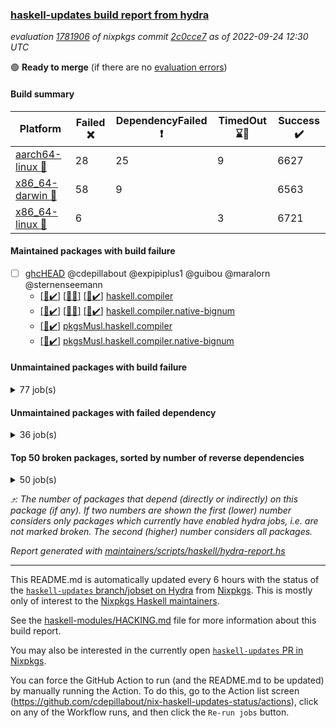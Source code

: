 ### [haskell-updates build report from hydra](https://hydra.nixos.org/jobset/nixpkgs/haskell-updates)
*evaluation [1781906](https://hydra.nixos.org/eval/1781906) of nixpkgs commit [2c0cce7](https://github.com/NixOS/nixpkgs/commits/2c0cce7290eb3de5d5314e33ad0d253200d6086f) as of 2022-09-24 12:30 UTC*

:green_circle: **Ready to merge** (if there are no [evaluation errors](https://hydra.nixos.org/jobset/nixpkgs/haskell-updates))

#### Build summary

 | Platform | Failed :x: | DependencyFailed :heavy_exclamation_mark: | TimedOut :hourglass::no_entry_sign: | Success :heavy_check_mark: | 
 | --- | --- | --- | --- | --- | 
 | [aarch64-linux :iphone:](https://hydra.nixos.org/eval/1781906?filter=.aarch64-linux) | 28 | 25 | 9 | 6627 | 
 | [x86_64-darwin :apple:](https://hydra.nixos.org/eval/1781906?filter=.x86_64-darwin) | 58 | 9 |  | 6563 | 
 | [x86_64-linux :penguin:](https://hydra.nixos.org/eval/1781906?filter=.x86_64-linux) | 6 |  | 3 | 6721 | 
#### Maintained packages with build failure
- [ ] [ghcHEAD](https://hydra.nixos.org/eval/1781906?filter=ghcHEAD) @cdepillabout @expipiplus1 @guibou @maralorn @sternenseemann
  - [[:iphone::heavy_check_mark:]](https://hydra.nixos.org/build/191933390) [[:apple::x:]](https://hydra.nixos.org/build/191933386) [[:penguin::heavy_check_mark:]](https://hydra.nixos.org/build/191933392) [haskell.compiler](https://hydra.nixos.org/eval/1781906?filter=haskell.compiler.ghcHEAD)
  - [[:iphone::heavy_check_mark:]](https://hydra.nixos.org/build/191933388) [[:apple::x:]](https://hydra.nixos.org/build/191933391) [[:penguin::heavy_check_mark:]](https://hydra.nixos.org/build/191933387) [haskell.compiler.native-bignum](https://hydra.nixos.org/eval/1781906?filter=haskell.compiler.native-bignum.ghcHEAD)
  -   [[:penguin::heavy_check_mark:]](https://hydra.nixos.org/build/191933385) [pkgsMusl.haskell.compiler](https://hydra.nixos.org/eval/1781906?filter=pkgsMusl.haskell.compiler.ghcHEAD)
  -   [[:penguin::heavy_check_mark:]](https://hydra.nixos.org/build/191933393) [pkgsMusl.haskell.compiler.native-bignum](https://hydra.nixos.org/eval/1781906?filter=pkgsMusl.haskell.compiler.native-bignum.ghcHEAD)
#### Unmaintained packages with build failure
<details><summary>77 job(s) </summary>

- [ ] [[:iphone::x:]](https://hydra.nixos.org/build/191867082) [[:apple::heavy_check_mark:]](https://hydra.nixos.org/build/191865210) [[:penguin::heavy_check_mark:]](https://hydra.nixos.org/build/191871098) [haskellPackages.OrderedBits](https://hydra.nixos.org/eval/1781906?filter=haskellPackages.OrderedBits)  :arrow_heading_up: 5 | 36
- [ ] [[:iphone::x:]](https://hydra.nixos.org/build/191864684) [[:apple::heavy_check_mark:]](https://hydra.nixos.org/build/191864265) [[:penguin::heavy_check_mark:]](https://hydra.nixos.org/build/191868477) [haskellPackages.hw-json-simd](https://hydra.nixos.org/eval/1781906?filter=haskellPackages.hw-json-simd)  :arrow_heading_up: 4 | 8
- [ ] [[:iphone::x:]](https://hydra.nixos.org/build/191866772) [[:apple::heavy_check_mark:]](https://hydra.nixos.org/build/191870439) [[:penguin::heavy_check_mark:]](https://hydra.nixos.org/build/191866535) [haskellPackages.hw-simd](https://hydra.nixos.org/eval/1781906?filter=haskellPackages.hw-simd)  :arrow_heading_up: 4 | 8
- [ ] [[:iphone::x:]](https://hydra.nixos.org/build/190426554) [[:apple::heavy_check_mark:]](https://hydra.nixos.org/build/190433701) [[:penguin::heavy_check_mark:]](https://hydra.nixos.org/build/190435927) [haskellPackages.long-double](https://hydra.nixos.org/eval/1781906?filter=haskellPackages.long-double)  :arrow_heading_up: 2 | 2
- [ ] [[:iphone::x:]](https://hydra.nixos.org/build/191871235) [[:apple::x:]](https://hydra.nixos.org/build/191870056) [[:penguin::heavy_check_mark:]](https://hydra.nixos.org/build/191868195) [haskellPackages.quic](https://hydra.nixos.org/eval/1781906?filter=haskellPackages.quic)  :arrow_heading_up: 2 | 2
- [ ] [[:iphone::heavy_check_mark:]](https://hydra.nixos.org/build/191868147) [[:apple::x:]](https://hydra.nixos.org/build/191865112) [[:penguin::heavy_check_mark:]](https://hydra.nixos.org/build/191871356) [haskellPackages.junit-xml](https://hydra.nixos.org/eval/1781906?filter=haskellPackages.junit-xml)  :arrow_heading_up: 1 | 9
- [ ] [[:iphone::x:]](https://hydra.nixos.org/build/190418721) [[:apple::heavy_check_mark:]](https://hydra.nixos.org/build/190424366) [[:penguin::heavy_check_mark:]](https://hydra.nixos.org/build/190418471) [haskellPackages.freetype2](https://hydra.nixos.org/eval/1781906?filter=haskellPackages.freetype2)  :arrow_heading_up: 1 | 8
- [ ] [[:iphone::x:]](https://hydra.nixos.org/build/190426179) [[:apple::x:]](https://hydra.nixos.org/build/190428059) [[:penguin::heavy_check_mark:]](https://hydra.nixos.org/build/190423250) [haskellPackages.easytensor](https://hydra.nixos.org/eval/1781906?filter=haskellPackages.easytensor)  :arrow_heading_up: 1 | 1
- [ ] [[:iphone::x:]](https://hydra.nixos.org/build/191867640) [[:apple::heavy_check_mark:]](https://hydra.nixos.org/build/191871233) [[:penguin::heavy_check_mark:]](https://hydra.nixos.org/build/191864023) [haskellPackages.kazura-queue](https://hydra.nixos.org/eval/1781906?filter=haskellPackages.kazura-queue)  :arrow_heading_up: 1 | 1
- [ ] [[:iphone::x:]](https://hydra.nixos.org/build/190420884) [[:apple::heavy_check_mark:]](https://hydra.nixos.org/build/190436438) [[:penguin::heavy_check_mark:]](https://hydra.nixos.org/build/190425960) [haskellPackages.nlopt-haskell](https://hydra.nixos.org/eval/1781906?filter=haskellPackages.nlopt-haskell)  :arrow_heading_up: 1 | 1
- [ ] [[:iphone::heavy_check_mark:]](https://hydra.nixos.org/build/191237050) [[:apple::x:]](https://hydra.nixos.org/build/190430196) [[:penguin::heavy_check_mark:]](https://hydra.nixos.org/build/191237036) [haskellPackages.openal-ffi](https://hydra.nixos.org/eval/1781906?filter=haskellPackages.openal-ffi)  :arrow_heading_up: 1 | 1
- [ ] [[:iphone::x:]](https://hydra.nixos.org/build/190426560) [[:apple::heavy_check_mark:]](https://hydra.nixos.org/build/190422117) [[:penguin::heavy_check_mark:]](https://hydra.nixos.org/build/190422325) [haskellPackages.swisstable](https://hydra.nixos.org/eval/1781906?filter=haskellPackages.swisstable)  :arrow_heading_up: 1 | 1
- [ ] [[:iphone::x:]](https://hydra.nixos.org/build/190434587) [[:apple::heavy_check_mark:]](https://hydra.nixos.org/build/190427671) [[:penguin::heavy_check_mark:]](https://hydra.nixos.org/build/190433104) [haskellPackages.unicode-properties](https://hydra.nixos.org/eval/1781906?filter=haskellPackages.unicode-properties)  :arrow_heading_up: 1 | 1
- [ ] [[:iphone::x:]](https://hydra.nixos.org/build/191867865) [[:apple::heavy_check_mark:]](https://hydra.nixos.org/build/191865502) [[:penguin::heavy_check_mark:]](https://hydra.nixos.org/build/191870778) [haskellPackages.flatparse](https://hydra.nixos.org/eval/1781906?filter=haskellPackages.flatparse)  :arrow_heading_up: 0 | 14
- [ ] [[:iphone::heavy_check_mark:]](https://hydra.nixos.org/build/190428795) [[:apple::x:]](https://hydra.nixos.org/build/190430540) [[:penguin::heavy_check_mark:]](https://hydra.nixos.org/build/190429741) [haskellPackages.PyF](https://hydra.nixos.org/eval/1781906?filter=haskellPackages.PyF)  :arrow_heading_up: 0 | 4
- [ ] [[:iphone::heavy_check_mark:]](https://hydra.nixos.org/build/190435452) [[:apple::x:]](https://hydra.nixos.org/build/190423209) [[:penguin::heavy_check_mark:]](https://hydra.nixos.org/build/190423465) [haskellPackages.hmidi](https://hydra.nixos.org/eval/1781906?filter=haskellPackages.hmidi)  :arrow_heading_up: 0 | 4
- [ ] [[:iphone::x:]](https://hydra.nixos.org/build/191869227) [[:apple::heavy_check_mark:]](https://hydra.nixos.org/build/191867180) [[:penguin::heavy_check_mark:]](https://hydra.nixos.org/build/191864716) [haskellPackages.json-rpc](https://hydra.nixos.org/eval/1781906?filter=haskellPackages.json-rpc)  :arrow_heading_up: 0 | 2
- [ ] [[:iphone::heavy_check_mark:]](https://hydra.nixos.org/build/191868965) [[:apple::x:]](https://hydra.nixos.org/build/191869630) [[:penguin::heavy_check_mark:]](https://hydra.nixos.org/build/191870717) [haskellPackages.posix-socket](https://hydra.nixos.org/eval/1781906?filter=haskellPackages.posix-socket)  :arrow_heading_up: 0 | 2
- [ ] [[:iphone::heavy_check_mark:]](https://hydra.nixos.org/build/191863336) [[:apple::x:]](https://hydra.nixos.org/build/191870633) [[:penguin::heavy_check_mark:]](https://hydra.nixos.org/build/191866233) [haskellPackages.gi-gdkx11](https://hydra.nixos.org/eval/1781906?filter=haskellPackages.gi-gdkx11)  :arrow_heading_up: 0 | 1
- [ ] [[:iphone::heavy_check_mark:]](https://hydra.nixos.org/build/190420703) [[:apple::x:]](https://hydra.nixos.org/build/190437843) [[:penguin::heavy_check_mark:]](https://hydra.nixos.org/build/190434958) [haskellPackages.hamid](https://hydra.nixos.org/eval/1781906?filter=haskellPackages.hamid)  :arrow_heading_up: 0 | 1
- [ ] [[:iphone::heavy_check_mark:]](https://hydra.nixos.org/build/190427217) [[:apple::x:]](https://hydra.nixos.org/build/190422876) [[:penguin::heavy_check_mark:]](https://hydra.nixos.org/build/190434364) [haskellPackages.hmatrix-morpheus](https://hydra.nixos.org/eval/1781906?filter=haskellPackages.hmatrix-morpheus)  :arrow_heading_up: 0 | 1
- [ ] [[:iphone::heavy_check_mark:]](https://hydra.nixos.org/build/190435315) [[:apple::x:]](https://hydra.nixos.org/build/190424984) [[:penguin::heavy_check_mark:]](https://hydra.nixos.org/build/190422869) [haskellPackages.huckleberry](https://hydra.nixos.org/eval/1781906?filter=haskellPackages.huckleberry)  :arrow_heading_up: 0 | 1
- [ ] [[:iphone::x:]](https://hydra.nixos.org/build/190422851) [[:apple::heavy_check_mark:]](https://hydra.nixos.org/build/190421788) [[:penguin::heavy_check_mark:]](https://hydra.nixos.org/build/190427574) [haskellPackages.picosat](https://hydra.nixos.org/eval/1781906?filter=haskellPackages.picosat)  :arrow_heading_up: 0 | 1
- [ ] [[:iphone::heavy_check_mark:]](https://hydra.nixos.org/build/190421878) [[:apple::x:]](https://hydra.nixos.org/build/190420004) [[:penguin::heavy_check_mark:]](https://hydra.nixos.org/build/190419766) [haskellPackages.select](https://hydra.nixos.org/eval/1781906?filter=haskellPackages.select)  :arrow_heading_up: 0 | 1
- [ ] [[:iphone::x:]](https://hydra.nixos.org/build/191863402) [[:apple::heavy_check_mark:]](https://hydra.nixos.org/build/191866594) [[:penguin::heavy_check_mark:]](https://hydra.nixos.org/build/191868212) [haskellPackages.simple-vec3](https://hydra.nixos.org/eval/1781906?filter=haskellPackages.simple-vec3)  :arrow_heading_up: 0 | 1
- [ ] [[:iphone::heavy_check_mark:]](https://hydra.nixos.org/build/190435304) [[:apple::x:]](https://hydra.nixos.org/build/190437845) [[:penguin::heavy_check_mark:]](https://hydra.nixos.org/build/190425782) [haskellPackages.sysinfo](https://hydra.nixos.org/eval/1781906?filter=haskellPackages.sysinfo)  :arrow_heading_up: 0 | 1
- [ ] [[:iphone::heavy_check_mark:]](https://hydra.nixos.org/build/190426515) [[:apple::x:]](https://hydra.nixos.org/build/190430439) [[:penguin::heavy_check_mark:]](https://hydra.nixos.org/build/190423606) [haskellPackages.FractalArt](https://hydra.nixos.org/eval/1781906?filter=haskellPackages.FractalArt) 
- [ ] [[:iphone::x:]](https://hydra.nixos.org/build/190435051) [[:apple::heavy_check_mark:]](https://hydra.nixos.org/build/190434382) [[:penguin::heavy_check_mark:]](https://hydra.nixos.org/build/190436557) [haskellPackages.HsASA](https://hydra.nixos.org/eval/1781906?filter=haskellPackages.HsASA) 
- [ ] [[:iphone::heavy_check_mark:]](https://hydra.nixos.org/build/190429501) [[:apple::x:]](https://hydra.nixos.org/build/190434413) [[:penguin::heavy_check_mark:]](https://hydra.nixos.org/build/190436327) [haskellPackages.chiphunk](https://hydra.nixos.org/eval/1781906?filter=haskellPackages.chiphunk) 
- [ ] [[:iphone::x:]](https://hydra.nixos.org/build/191865311) [[:apple::heavy_check_mark:]](https://hydra.nixos.org/build/191866048) [[:penguin::heavy_check_mark:]](https://hydra.nixos.org/build/191868495) [haskellPackages.comfort-fftw](https://hydra.nixos.org/eval/1781906?filter=haskellPackages.comfort-fftw) 
- [ ] [[:iphone::heavy_check_mark:]](https://hydra.nixos.org/build/190436349) [[:apple::x:]](https://hydra.nixos.org/build/190429906) [[:penguin::heavy_check_mark:]](https://hydra.nixos.org/build/190437140) [haskellPackages.diskhash](https://hydra.nixos.org/eval/1781906?filter=haskellPackages.diskhash) 
- [ ] [[:iphone::heavy_check_mark:]](https://hydra.nixos.org/build/191867973) [[:apple::x:]](https://hydra.nixos.org/build/191866617) [[:penguin::heavy_check_mark:]](https://hydra.nixos.org/build/191866484) [haskellPackages.epub-tools](https://hydra.nixos.org/eval/1781906?filter=haskellPackages.epub-tools) 
- [ ] [[:iphone::heavy_check_mark:]](https://hydra.nixos.org/build/190422331) [[:apple::x:]](https://hydra.nixos.org/build/190421828) [[:penguin::heavy_check_mark:]](https://hydra.nixos.org/build/190421042) [haskellPackages.fudgets](https://hydra.nixos.org/eval/1781906?filter=haskellPackages.fudgets) 
- [ ] [[:iphone::heavy_check_mark:]](https://hydra.nixos.org/build/191867135) [[:apple::x:]](https://hydra.nixos.org/build/191867433) [[:penguin::heavy_check_mark:]](https://hydra.nixos.org/build/191865428) [haskellPackages.gerrit](https://hydra.nixos.org/eval/1781906?filter=haskellPackages.gerrit) 
- [ ] [[:iphone::heavy_check_mark:]](https://hydra.nixos.org/build/190428783) [[:apple::x:]](https://hydra.nixos.org/build/190418276) [[:penguin::heavy_check_mark:]](https://hydra.nixos.org/build/190435006) [haskellPackages.ghc-gc-hook](https://hydra.nixos.org/eval/1781906?filter=haskellPackages.ghc-gc-hook) 
- [ ] [[:apple::x:]](https://hydra.nixos.org/build/191867187) [haskellPackages.gi-gtkosxapplication](https://hydra.nixos.org/eval/1781906?filter=haskellPackages.gi-gtkosxapplication) 
- [ ] [[:iphone::x:]](https://hydra.nixos.org/build/191177999) [[:penguin::heavy_check_mark:]](https://hydra.nixos.org/build/191177946) [haskellPackages.gnome-keyring](https://hydra.nixos.org/eval/1781906?filter=haskellPackages.gnome-keyring) 
- [ ] [[:apple::x:]](https://hydra.nixos.org/build/190425865) [haskellPackages.gtk-mac-integration](https://hydra.nixos.org/eval/1781906?filter=haskellPackages.gtk-mac-integration) 
- [ ] [[:iphone::heavy_check_mark:]](https://hydra.nixos.org/build/191178016) [[:apple::x:]](https://hydra.nixos.org/build/190424726) [[:penguin::heavy_check_mark:]](https://hydra.nixos.org/build/191177958) [haskellPackages.gtk-traymanager](https://hydra.nixos.org/eval/1781906?filter=haskellPackages.gtk-traymanager) 
- [ ] [[:apple::x:]](https://hydra.nixos.org/build/190433684) [haskellPackages.gtk3-mac-integration](https://hydra.nixos.org/eval/1781906?filter=haskellPackages.gtk3-mac-integration) 
- [ ] [[:iphone::heavy_check_mark:]](https://hydra.nixos.org/build/190428754) [[:apple::x:]](https://hydra.nixos.org/build/190424290) [[:penguin::heavy_check_mark:]](https://hydra.nixos.org/build/190420486) [haskellPackages.hid](https://hydra.nixos.org/eval/1781906?filter=haskellPackages.hid) 
- [ ] [[:iphone::heavy_check_mark:]](https://hydra.nixos.org/build/191868568) [[:apple::x:]](https://hydra.nixos.org/build/191867979) [[:penguin::heavy_check_mark:]](https://hydra.nixos.org/build/191870760) [haskellPackages.highlight](https://hydra.nixos.org/eval/1781906?filter=haskellPackages.highlight) 
- [ ] [[:iphone::heavy_check_mark:]](https://hydra.nixos.org/build/191863626) [[:apple::x:]](https://hydra.nixos.org/build/191866883) [[:penguin::x:]](https://hydra.nixos.org/build/191868474) [haskellPackages.hinotify-conduit](https://hydra.nixos.org/eval/1781906?filter=haskellPackages.hinotify-conduit) 
- [ ] [[:iphone::heavy_check_mark:]](https://hydra.nixos.org/build/190437030) [[:apple::x:]](https://hydra.nixos.org/build/190420833) [[:penguin::heavy_check_mark:]](https://hydra.nixos.org/build/190435871) [haskellPackages.hsshellscript](https://hydra.nixos.org/eval/1781906?filter=haskellPackages.hsshellscript) 
- [ ] [[:iphone::heavy_check_mark:]](https://hydra.nixos.org/build/190438505) [[:apple::x:]](https://hydra.nixos.org/build/190422004) [[:penguin::heavy_check_mark:]](https://hydra.nixos.org/build/190435562) [haskellPackages.hssourceinfo](https://hydra.nixos.org/eval/1781906?filter=haskellPackages.hssourceinfo) 
- [ ] [[:iphone::x:]](https://hydra.nixos.org/build/191863685) [[:apple::x:]](https://hydra.nixos.org/build/191864859) [[:penguin::x:]](https://hydra.nixos.org/build/191868073) [haskellPackages.ihaskell-charts](https://hydra.nixos.org/eval/1781906?filter=haskellPackages.ihaskell-charts) 
- [ ] [[:iphone::x:]](https://hydra.nixos.org/build/191865171) [[:apple::x:]](https://hydra.nixos.org/build/191869030) [[:penguin::x:]](https://hydra.nixos.org/build/191866605) [haskellPackages.ihaskell-diagrams](https://hydra.nixos.org/eval/1781906?filter=haskellPackages.ihaskell-diagrams) 
- [ ] [[:iphone::x:]](https://hydra.nixos.org/build/191869247) [[:apple::x:]](https://hydra.nixos.org/build/191868307) [[:penguin::x:]](https://hydra.nixos.org/build/191869292) [haskellPackages.ihaskell-gnuplot](https://hydra.nixos.org/eval/1781906?filter=haskellPackages.ihaskell-gnuplot) 
- [ ] [[:iphone::x:]](https://hydra.nixos.org/build/191867267) [[:apple::x:]](https://hydra.nixos.org/build/191868867) [[:penguin::x:]](https://hydra.nixos.org/build/191869799) [haskellPackages.ihaskell-plot](https://hydra.nixos.org/eval/1781906?filter=haskellPackages.ihaskell-plot) 
- [ ] [[:iphone::heavy_check_mark:]](https://hydra.nixos.org/build/190432750) [[:apple::x:]](https://hydra.nixos.org/build/190419419) [[:penguin::heavy_check_mark:]](https://hydra.nixos.org/build/190433284) [haskellPackages.interprocess](https://hydra.nixos.org/eval/1781906?filter=haskellPackages.interprocess) 
- [ ] [[:iphone::heavy_check_mark:]](https://hydra.nixos.org/build/191177923) [[:apple::x:]](https://hydra.nixos.org/build/190427460) [[:penguin::heavy_check_mark:]](https://hydra.nixos.org/build/191177934) [haskellPackages.intricacy](https://hydra.nixos.org/eval/1781906?filter=haskellPackages.intricacy) 
- [ ] [[:iphone::heavy_check_mark:]](https://hydra.nixos.org/build/191187639) [[:apple::x:]](https://hydra.nixos.org/build/191187804) [[:penguin::heavy_check_mark:]](https://hydra.nixos.org/build/191187796) [haskellPackages.ipcvar](https://hydra.nixos.org/eval/1781906?filter=haskellPackages.ipcvar) 
- [ ] [[:iphone::x:]](https://hydra.nixos.org/build/190429809) [[:apple::heavy_check_mark:]](https://hydra.nixos.org/build/190420867) [[:penguin::heavy_check_mark:]](https://hydra.nixos.org/build/190435388) [haskellPackages.jammittools](https://hydra.nixos.org/eval/1781906?filter=haskellPackages.jammittools) 
- [ ] [[:apple::x:]](https://hydra.nixos.org/build/190429773) [haskellPackages.kqueue](https://hydra.nixos.org/eval/1781906?filter=haskellPackages.kqueue) 
- [ ] [[:iphone::heavy_check_mark:]](https://hydra.nixos.org/build/190429726) [[:apple::x:]](https://hydra.nixos.org/build/190421244) [[:penguin::heavy_check_mark:]](https://hydra.nixos.org/build/190422406) [haskellPackages.linux-framebuffer](https://hydra.nixos.org/eval/1781906?filter=haskellPackages.linux-framebuffer) 
- [ ] [[:iphone::heavy_check_mark:]](https://hydra.nixos.org/build/191863791) [[:apple::x:]](https://hydra.nixos.org/build/191865919) [[:penguin::heavy_check_mark:]](https://hydra.nixos.org/build/191870868) [haskellPackages.mediawiki2latex](https://hydra.nixos.org/eval/1781906?filter=haskellPackages.mediawiki2latex) 
- [ ] [[:iphone::heavy_check_mark:]](https://hydra.nixos.org/build/190437330) [[:apple::x:]](https://hydra.nixos.org/build/190420114) [[:penguin::heavy_check_mark:]](https://hydra.nixos.org/build/190424042) [haskellPackages.memfd](https://hydra.nixos.org/eval/1781906?filter=haskellPackages.memfd) 
- [ ] [[:iphone::heavy_check_mark:]](https://hydra.nixos.org/build/190431691) [[:apple::x:]](https://hydra.nixos.org/build/190420349) [[:penguin::heavy_check_mark:]](https://hydra.nixos.org/build/190436127) [haskellPackages.mercury-api](https://hydra.nixos.org/eval/1781906?filter=haskellPackages.mercury-api) 
- [ ] [[:iphone::heavy_check_mark:]](https://hydra.nixos.org/build/190438583) [[:apple::x:]](https://hydra.nixos.org/build/190431381) [[:penguin::heavy_check_mark:]](https://hydra.nixos.org/build/190419732) [haskellPackages.nano-cryptr](https://hydra.nixos.org/eval/1781906?filter=haskellPackages.nano-cryptr) 
- [ ] [[:iphone::heavy_check_mark:]](https://hydra.nixos.org/build/191866934) [[:apple::x:]](https://hydra.nixos.org/build/191864891) [[:penguin::heavy_check_mark:]](https://hydra.nixos.org/build/191865599) [haskellPackages.persistent-pagination](https://hydra.nixos.org/eval/1781906?filter=haskellPackages.persistent-pagination) 
- [ ] [[:iphone::heavy_check_mark:]](https://hydra.nixos.org/build/191864019) [[:apple::x:]](https://hydra.nixos.org/build/191866438) [[:penguin::heavy_check_mark:]](https://hydra.nixos.org/build/191868107) [haskellPackages.phatsort](https://hydra.nixos.org/eval/1781906?filter=haskellPackages.phatsort) 
- [ ] [[:iphone::heavy_check_mark:]](https://hydra.nixos.org/build/191865907) [[:apple::x:]](https://hydra.nixos.org/build/191864423) [[:penguin::heavy_check_mark:]](https://hydra.nixos.org/build/191865192) [haskellPackages.ping-wrapper](https://hydra.nixos.org/eval/1781906?filter=haskellPackages.ping-wrapper) 
- [ ] [[:iphone::heavy_check_mark:]](https://hydra.nixos.org/build/190419667) [[:apple::x:]](https://hydra.nixos.org/build/190428126) [[:penguin::heavy_check_mark:]](https://hydra.nixos.org/build/190424911) [haskellPackages.posix-timer](https://hydra.nixos.org/eval/1781906?filter=haskellPackages.posix-timer) 
- [ ] [[:iphone::heavy_check_mark:]](https://hydra.nixos.org/build/190419559) [[:apple::x:]](https://hydra.nixos.org/build/190418650) [[:penguin::heavy_check_mark:]](https://hydra.nixos.org/build/190437706) [haskellPackages.procex](https://hydra.nixos.org/eval/1781906?filter=haskellPackages.procex) 
- [ ] [[:iphone::heavy_check_mark:]](https://hydra.nixos.org/build/191871269) [[:apple::x:]](https://hydra.nixos.org/build/191866561) [[:penguin::heavy_check_mark:]](https://hydra.nixos.org/build/191865995) [haskellPackages.pthread](https://hydra.nixos.org/eval/1781906?filter=haskellPackages.pthread) 
- [ ] [[:iphone::x:]](https://hydra.nixos.org/build/190427344) [[:apple::heavy_check_mark:]](https://hydra.nixos.org/build/190428826) [[:penguin::heavy_check_mark:]](https://hydra.nixos.org/build/190438377) [haskellPackages.risc386](https://hydra.nixos.org/eval/1781906?filter=haskellPackages.risc386) 
- [ ] [[:iphone::heavy_check_mark:]](https://hydra.nixos.org/build/191237009) [[:apple::x:]](https://hydra.nixos.org/build/190428959) [[:penguin::heavy_check_mark:]](https://hydra.nixos.org/build/191237020) [haskellPackages.sfml-audio](https://hydra.nixos.org/eval/1781906?filter=haskellPackages.sfml-audio) 
- [ ] [[:iphone::hourglass::no_entry_sign:]](https://hydra.nixos.org/build/191868784) [[:apple::x:]](https://hydra.nixos.org/build/191871109) [[:penguin::hourglass::no_entry_sign:]](https://hydra.nixos.org/build/191869724) [haskellPackages.skews](https://hydra.nixos.org/eval/1781906?filter=haskellPackages.skews) 
- [ ] [[:iphone::x:]](https://hydra.nixos.org/build/191186688) [[:apple::x:]](https://hydra.nixos.org/build/191187386) [[:penguin::heavy_check_mark:]](https://hydra.nixos.org/build/191188438) [haskellPackages.slugify](https://hydra.nixos.org/eval/1781906?filter=haskellPackages.slugify) 
- [ ] [[:iphone::heavy_check_mark:]](https://hydra.nixos.org/build/191869673) [[:apple::x:]](https://hydra.nixos.org/build/191868286) [[:penguin::heavy_check_mark:]](https://hydra.nixos.org/build/191870350) [haskellPackages.tailfile-hinotify](https://hydra.nixos.org/eval/1781906?filter=haskellPackages.tailfile-hinotify) 
- [ ] [[:iphone::x:]](https://hydra.nixos.org/build/191869557) [[:apple::x:]](https://hydra.nixos.org/build/191865235) [[:penguin::x:]](https://hydra.nixos.org/build/191868224) [haskellPackages.tokenizer](https://hydra.nixos.org/eval/1781906?filter=haskellPackages.tokenizer) 
- [ ] [[:iphone::x:]](https://hydra.nixos.org/build/190421659) [[:apple::heavy_check_mark:]](https://hydra.nixos.org/build/190430013) [[:penguin::heavy_check_mark:]](https://hydra.nixos.org/build/190419700) [haskellPackages.wiringPi](https://hydra.nixos.org/eval/1781906?filter=haskellPackages.wiringPi) 
- [ ] [[:iphone::x:]](https://hydra.nixos.org/build/190429268) [[:apple::heavy_check_mark:]](https://hydra.nixos.org/build/190428038) [[:penguin::heavy_check_mark:]](https://hydra.nixos.org/build/190426739) [haskellPackages.x86-64bit](https://hydra.nixos.org/eval/1781906?filter=haskellPackages.x86-64bit) 
- [ ] [[:iphone::heavy_check_mark:]](https://hydra.nixos.org/build/191188559) [[:apple::x:]](https://hydra.nixos.org/build/191187837) [[:penguin::heavy_check_mark:]](https://hydra.nixos.org/build/191188435) [haskellPackages.xmonad-utils](https://hydra.nixos.org/eval/1781906?filter=haskellPackages.xmonad-utils) 
- [ ] [[:iphone::heavy_check_mark:]](https://hydra.nixos.org/build/190426980) [[:apple::x:]](https://hydra.nixos.org/build/190426061) [[:penguin::heavy_check_mark:]](https://hydra.nixos.org/build/190420502) [haskellPackages.yoga](https://hydra.nixos.org/eval/1781906?filter=haskellPackages.yoga) 
- [ ] [[:iphone::heavy_check_mark:]](https://hydra.nixos.org/build/190436342) [[:apple::x:]](https://hydra.nixos.org/build/190436771) [[:penguin::heavy_check_mark:]](https://hydra.nixos.org/build/190438349) [haskellPackages.zot](https://hydra.nixos.org/eval/1781906?filter=haskellPackages.zot) 
- [ ] [[:iphone::heavy_check_mark:]](https://hydra.nixos.org/build/190418762) [[:apple::x:]](https://hydra.nixos.org/build/190433345) [[:penguin::heavy_check_mark:]](https://hydra.nixos.org/build/190423003) [haskellPackages.zxcvbn-c](https://hydra.nixos.org/eval/1781906?filter=haskellPackages.zxcvbn-c) 
</details>

#### Unmaintained packages with failed dependency
<details><summary>36 job(s) </summary>

- [ ] [[:iphone::heavy_exclamation_mark:]](https://hydra.nixos.org/build/191863886) [[:apple::heavy_check_mark:]](https://hydra.nixos.org/build/191866262) [[:penguin::heavy_check_mark:]](https://hydra.nixos.org/build/191869519) [haskellPackages.PrimitiveArray](https://hydra.nixos.org/eval/1781906?filter=haskellPackages.PrimitiveArray)  :arrow_heading_up: 4 | 35
- [ ] [[:iphone::heavy_exclamation_mark:]](https://hydra.nixos.org/build/191868340) [[:apple::heavy_check_mark:]](https://hydra.nixos.org/build/191871049) [[:penguin::heavy_check_mark:]](https://hydra.nixos.org/build/191865822) [haskellPackages.BiobaseTypes](https://hydra.nixos.org/eval/1781906?filter=haskellPackages.BiobaseTypes)  :arrow_heading_up: 3 | 21
- [ ] [[:iphone::heavy_exclamation_mark:]](https://hydra.nixos.org/build/191870836) [[:apple::heavy_check_mark:]](https://hydra.nixos.org/build/191865996) [[:penguin::heavy_check_mark:]](https://hydra.nixos.org/build/191868806) [haskellPackages.hw-json-standard-cursor](https://hydra.nixos.org/eval/1781906?filter=haskellPackages.hw-json-standard-cursor)  :arrow_heading_up: 2 | 6
- [ ] [[:iphone::heavy_exclamation_mark:]](https://hydra.nixos.org/build/191866300) [[:apple::heavy_check_mark:]](https://hydra.nixos.org/build/191865835) [[:penguin::heavy_check_mark:]](https://hydra.nixos.org/build/191866072) [haskellPackages.hw-json-simple-cursor](https://hydra.nixos.org/eval/1781906?filter=haskellPackages.hw-json-simple-cursor)  :arrow_heading_up: 2 | 4
- [ ] [[:iphone::heavy_exclamation_mark:]](https://hydra.nixos.org/build/191865191) [[:apple::heavy_check_mark:]](https://hydra.nixos.org/build/191869375) [[:penguin::heavy_check_mark:]](https://hydra.nixos.org/build/191870109) [haskellPackages.BiobaseENA](https://hydra.nixos.org/eval/1781906?filter=haskellPackages.BiobaseENA)  :arrow_heading_up: 1 | 18
- [ ] [hoogle](https://hydra.nixos.org/eval/1781906?filter=hoogle)  :arrow_heading_up: 1 | 3
  - [[:iphone::heavy_check_mark:]](https://hydra.nixos.org/build/191870637) [[:apple::heavy_check_mark:]](https://hydra.nixos.org/build/191864831) [[:penguin::heavy_check_mark:]](https://hydra.nixos.org/build/191868852) [haskell.packages.ghc8107](https://hydra.nixos.org/eval/1781906?filter=haskell.packages.ghc8107.hoogle)
  - [[:iphone::heavy_exclamation_mark:]](https://hydra.nixos.org/build/191870155) [[:apple::heavy_check_mark:]](https://hydra.nixos.org/build/191865261) [[:penguin::heavy_check_mark:]](https://hydra.nixos.org/build/191865678) [haskell.packages.ghc884](https://hydra.nixos.org/eval/1781906?filter=haskell.packages.ghc884.hoogle)
  - [[:iphone::heavy_check_mark:]](https://hydra.nixos.org/build/191870885) [[:apple::heavy_check_mark:]](https://hydra.nixos.org/build/191865524) [[:penguin::heavy_check_mark:]](https://hydra.nixos.org/build/191865041) [haskell.packages.ghc902](https://hydra.nixos.org/eval/1781906?filter=haskell.packages.ghc902.hoogle)
  - [[:iphone::heavy_check_mark:]](https://hydra.nixos.org/build/191864310) [[:apple::heavy_check_mark:]](https://hydra.nixos.org/build/191868293) [[:penguin::heavy_check_mark:]](https://hydra.nixos.org/build/191864580) [haskell.packages.ghc924](https://hydra.nixos.org/eval/1781906?filter=haskell.packages.ghc924.hoogle)
  - [[:iphone::heavy_check_mark:]](https://hydra.nixos.org/build/191863915) [[:apple::heavy_check_mark:]](https://hydra.nixos.org/build/191869115) [[:penguin::heavy_check_mark:]](https://hydra.nixos.org/build/191869356) [haskellPackages](https://hydra.nixos.org/eval/1781906?filter=haskellPackages.hoogle)
- [ ] [[:iphone::heavy_exclamation_mark:]](https://hydra.nixos.org/build/191870792) [[:apple::heavy_check_mark:]](https://hydra.nixos.org/build/191866103) [[:penguin::heavy_check_mark:]](https://hydra.nixos.org/build/191870248) [haskellPackages.hw-json](https://hydra.nixos.org/eval/1781906?filter=haskellPackages.hw-json)  :arrow_heading_up: 1 | 3
- [ ] [[:iphone::heavy_exclamation_mark:]](https://hydra.nixos.org/build/191867572) [[:apple::heavy_exclamation_mark:]](https://hydra.nixos.org/build/191867961) [[:penguin::heavy_check_mark:]](https://hydra.nixos.org/build/191865682) [haskellPackages.http3](https://hydra.nixos.org/eval/1781906?filter=haskellPackages.http3)  :arrow_heading_up: 1 | 1
- [ ] [[:iphone::hourglass::no_entry_sign:]](https://hydra.nixos.org/build/191870098) [[:apple::heavy_exclamation_mark:]](https://hydra.nixos.org/build/191866554) [[:penguin::hourglass::no_entry_sign:]](https://hydra.nixos.org/build/191866164) [haskellPackages.wss-client](https://hydra.nixos.org/eval/1781906?filter=haskellPackages.wss-client)  :arrow_heading_up: 1 | 1
- [ ] [[:iphone::heavy_exclamation_mark:]](https://hydra.nixos.org/build/191864949) [[:apple::heavy_check_mark:]](https://hydra.nixos.org/build/191868620) [[:penguin::heavy_check_mark:]](https://hydra.nixos.org/build/191866508) [haskellPackages.BiobaseXNA](https://hydra.nixos.org/eval/1781906?filter=haskellPackages.BiobaseXNA)  :arrow_heading_up: 0 | 17
- [ ] [[:iphone::heavy_check_mark:]](https://hydra.nixos.org/build/191870142) [[:apple::heavy_exclamation_mark:]](https://hydra.nixos.org/build/191865356) [[:penguin::heavy_check_mark:]](https://hydra.nixos.org/build/191865674) [haskellPackages.pretty-diff](https://hydra.nixos.org/eval/1781906?filter=haskellPackages.pretty-diff)  :arrow_heading_up: 0 | 12
- [ ] [[:iphone::heavy_exclamation_mark:]](https://hydra.nixos.org/build/191863986) [[:apple::heavy_check_mark:]](https://hydra.nixos.org/build/191863825) [[:penguin::heavy_check_mark:]](https://hydra.nixos.org/build/191863296) [haskellPackages.BiobaseFasta](https://hydra.nixos.org/eval/1781906?filter=haskellPackages.BiobaseFasta)  :arrow_heading_up: 0 | 3
- [ ] [[:iphone::heavy_exclamation_mark:]](https://hydra.nixos.org/build/191868845) [[:apple::heavy_check_mark:]](https://hydra.nixos.org/build/191871355) [[:penguin::heavy_check_mark:]](https://hydra.nixos.org/build/191863432) [haskellPackages.hw-dsv](https://hydra.nixos.org/eval/1781906?filter=haskellPackages.hw-dsv)  :arrow_heading_up: 0 | 3
- [ ] [[:iphone::heavy_exclamation_mark:]](https://hydra.nixos.org/build/191865438) [[:apple::heavy_check_mark:]](https://hydra.nixos.org/build/191867073) [[:penguin::heavy_check_mark:]](https://hydra.nixos.org/build/191865386) [haskellPackages.hw-json-lens](https://hydra.nixos.org/eval/1781906?filter=haskellPackages.hw-json-lens)  :arrow_heading_up: 0 | 1
- [ ] [[:iphone::heavy_check_mark:]](https://hydra.nixos.org/build/191869124) [[:apple::heavy_exclamation_mark:]](https://hydra.nixos.org/build/191867537) [[:penguin::heavy_check_mark:]](https://hydra.nixos.org/build/191867810) [haskellPackages.HMarkov](https://hydra.nixos.org/eval/1781906?filter=haskellPackages.HMarkov) 
- [ ] [[:iphone::heavy_exclamation_mark:]](https://hydra.nixos.org/build/191866622) [[:apple::heavy_check_mark:]](https://hydra.nixos.org/build/191865655) [[:penguin::heavy_check_mark:]](https://hydra.nixos.org/build/191869570) [haskellPackages.align-audio](https://hydra.nixos.org/eval/1781906?filter=haskellPackages.align-audio) 
- [ ] [[:iphone::heavy_exclamation_mark:]](https://hydra.nixos.org/build/190434920) [[:apple::heavy_exclamation_mark:]](https://hydra.nixos.org/build/190437763) [[:penguin::heavy_check_mark:]](https://hydra.nixos.org/build/190437884) [haskellPackages.easytensor-vulkan](https://hydra.nixos.org/eval/1781906?filter=haskellPackages.easytensor-vulkan) 
- [ ] [[:iphone::heavy_exclamation_mark:]](https://hydra.nixos.org/build/190428304) [[:apple::heavy_check_mark:]](https://hydra.nixos.org/build/190426306) [[:penguin::heavy_check_mark:]](https://hydra.nixos.org/build/190428625) [haskellPackages.harfbuzz-pure](https://hydra.nixos.org/eval/1781906?filter=haskellPackages.harfbuzz-pure) 
- [ ] [[:iphone::heavy_exclamation_mark:]](https://hydra.nixos.org/build/191863246) [[:apple::heavy_check_mark:]](https://hydra.nixos.org/build/191870750) [[:penguin::heavy_check_mark:]](https://hydra.nixos.org/build/191867857) [haskellPackages.hmatrix-nlopt](https://hydra.nixos.org/eval/1781906?filter=haskellPackages.hmatrix-nlopt) 
- [ ] [[:iphone::heavy_exclamation_mark:]](https://hydra.nixos.org/build/191869166) [[:apple::heavy_check_mark:]](https://hydra.nixos.org/build/191866681) [[:penguin::heavy_check_mark:]](https://hydra.nixos.org/build/191867352) [haskellPackages.hriemann](https://hydra.nixos.org/eval/1781906?filter=haskellPackages.hriemann) 
- [ ] [[:iphone::heavy_exclamation_mark:]](https://hydra.nixos.org/build/190432249) [[:apple::heavy_check_mark:]](https://hydra.nixos.org/build/190427429) [[:penguin::heavy_check_mark:]](https://hydra.nixos.org/build/190421622) [haskellPackages.hs-swisstable-hashtables-class](https://hydra.nixos.org/eval/1781906?filter=haskellPackages.hs-swisstable-hashtables-class) 
- [ ] [[:iphone::heavy_exclamation_mark:]](https://hydra.nixos.org/build/191871354) [[:apple::heavy_check_mark:]](https://hydra.nixos.org/build/191868101) [[:penguin::heavy_check_mark:]](https://hydra.nixos.org/build/191868323) [haskellPackages.hw-simd-cli](https://hydra.nixos.org/eval/1781906?filter=haskellPackages.hw-simd-cli) 
- [ ] [[:iphone::heavy_exclamation_mark:]](https://hydra.nixos.org/build/190426859) [[:apple::heavy_check_mark:]](https://hydra.nixos.org/build/190434719) [[:penguin::heavy_check_mark:]](https://hydra.nixos.org/build/190432027) [haskellPackages.kmn-programming](https://hydra.nixos.org/eval/1781906?filter=haskellPackages.kmn-programming) 
- [ ] [[:iphone::hourglass::no_entry_sign:]](https://hydra.nixos.org/build/191866199) [[:apple::heavy_exclamation_mark:]](https://hydra.nixos.org/build/191865887) [[:penguin::hourglass::no_entry_sign:]](https://hydra.nixos.org/build/191870072) [haskellPackages.network-messagepack-rpc-websocket](https://hydra.nixos.org/eval/1781906?filter=haskellPackages.network-messagepack-rpc-websocket) 
- [ ] [[:iphone::heavy_exclamation_mark:]](https://hydra.nixos.org/build/190433858) [[:apple::heavy_check_mark:]](https://hydra.nixos.org/build/190434455) [[:penguin::heavy_check_mark:]](https://hydra.nixos.org/build/190424957) [haskellPackages.rounded](https://hydra.nixos.org/eval/1781906?filter=haskellPackages.rounded) 
- [ ] [[:iphone::heavy_exclamation_mark:]](https://hydra.nixos.org/build/191866551) [[:apple::heavy_check_mark:]](https://hydra.nixos.org/build/191865116) [[:penguin::heavy_check_mark:]](https://hydra.nixos.org/build/191863437) [haskellPackages.rounded-hw](https://hydra.nixos.org/eval/1781906?filter=haskellPackages.rounded-hw) 
- [ ] [[:iphone::heavy_exclamation_mark:]](https://hydra.nixos.org/build/191866227) [[:apple::heavy_check_mark:]](https://hydra.nixos.org/build/191866492) [[:penguin::heavy_check_mark:]](https://hydra.nixos.org/build/191869426) [haskellPackages.sound-collage](https://hydra.nixos.org/eval/1781906?filter=haskellPackages.sound-collage) 
- [ ] [[:iphone::heavy_check_mark:]](https://hydra.nixos.org/build/191866956) [[:apple::heavy_exclamation_mark:]](https://hydra.nixos.org/build/191870656) [[:penguin::heavy_check_mark:]](https://hydra.nixos.org/build/191867458) [haskellPackages.tasty-test-reporter](https://hydra.nixos.org/eval/1781906?filter=haskellPackages.tasty-test-reporter) 
- [ ] [[:iphone::heavy_exclamation_mark:]](https://hydra.nixos.org/build/190432799) [[:apple::heavy_check_mark:]](https://hydra.nixos.org/build/190425240) [[:penguin::heavy_check_mark:]](https://hydra.nixos.org/build/190424340) [haskellPackages.unicode-names](https://hydra.nixos.org/eval/1781906?filter=haskellPackages.unicode-names) 
- [ ] [[:iphone::heavy_exclamation_mark:]](https://hydra.nixos.org/build/191869991) [[:apple::heavy_exclamation_mark:]](https://hydra.nixos.org/build/191869862) [[:penguin::heavy_check_mark:]](https://hydra.nixos.org/build/191867416) [haskellPackages.warp-quic](https://hydra.nixos.org/eval/1781906?filter=haskellPackages.warp-quic) 
- [ ] [[:iphone::heavy_check_mark:]](https://hydra.nixos.org/build/191188144) [[:apple::heavy_exclamation_mark:]](https://hydra.nixos.org/build/191188149) [[:penguin::heavy_check_mark:]](https://hydra.nixos.org/build/191186835) [haskellPackages.xbattbar](https://hydra.nixos.org/eval/1781906?filter=haskellPackages.xbattbar) 
</details>

#### Top 50 broken packages, sorted by number of reverse dependencies
<details><summary>50 job(s) </summary>

[amazonka-core](https://packdeps.haskellers.com/reverse/amazonka-core) :arrow_heading_up: 185  
[gogol-core](https://packdeps.haskellers.com/reverse/gogol-core) :arrow_heading_up: 184  
[haskell98](https://packdeps.haskellers.com/reverse/haskell98) :arrow_heading_up: 153  
[enumerator](https://packdeps.haskellers.com/reverse/enumerator) :arrow_heading_up: 56  
[util](https://packdeps.haskellers.com/reverse/util) :arrow_heading_up: 49  
[derive](https://packdeps.haskellers.com/reverse/derive) :arrow_heading_up: 48  
[amazonka](https://packdeps.haskellers.com/reverse/amazonka) :arrow_heading_up: 43  
[accelerate](https://packdeps.haskellers.com/reverse/accelerate) :arrow_heading_up: 42  
[parseargs](https://packdeps.haskellers.com/reverse/parseargs) :arrow_heading_up: 42  
[MonadCatchIO-transformers](https://packdeps.haskellers.com/reverse/MonadCatchIO-transformers) :arrow_heading_up: 41  
[data-lens](https://packdeps.haskellers.com/reverse/data-lens) :arrow_heading_up: 33  
[rank1dynamic](https://packdeps.haskellers.com/reverse/rank1dynamic) :arrow_heading_up: 33  
[distributed-static](https://packdeps.haskellers.com/reverse/distributed-static) :arrow_heading_up: 31  
[language-ecmascript](https://packdeps.haskellers.com/reverse/language-ecmascript) :arrow_heading_up: 31  
[distributed-process](https://packdeps.haskellers.com/reverse/distributed-process) :arrow_heading_up: 30  
[iteratee](https://packdeps.haskellers.com/reverse/iteratee) :arrow_heading_up: 29  
[jmacro](https://packdeps.haskellers.com/reverse/jmacro) :arrow_heading_up: 29  
[mmsyn3](https://packdeps.haskellers.com/reverse/mmsyn3) :arrow_heading_up: 28  
[autodocodec-yaml](https://packdeps.haskellers.com/reverse/autodocodec-yaml) :arrow_heading_up: 27  
[crypto-numbers](https://packdeps.haskellers.com/reverse/crypto-numbers) :arrow_heading_up: 25  
[either-unwrap](https://packdeps.haskellers.com/reverse/either-unwrap) :arrow_heading_up: 25  
[sydtest](https://packdeps.haskellers.com/reverse/sydtest) :arrow_heading_up: 24  
[crypto-pubkey](https://packdeps.haskellers.com/reverse/crypto-pubkey) :arrow_heading_up: 22  
[haskelldb](https://packdeps.haskellers.com/reverse/haskelldb) :arrow_heading_up: 22  
[wxdirect](https://packdeps.haskellers.com/reverse/wxdirect) :arrow_heading_up: 22  
[alg](https://packdeps.haskellers.com/reverse/alg) :arrow_heading_up: 21  
[amazonka-s3](https://packdeps.haskellers.com/reverse/amazonka-s3) :arrow_heading_up: 21  
[mmsyn2](https://packdeps.haskellers.com/reverse/mmsyn2) :arrow_heading_up: 21  
[wxc](https://packdeps.haskellers.com/reverse/wxc) :arrow_heading_up: 21  
[biocore](https://packdeps.haskellers.com/reverse/biocore) :arrow_heading_up: 20  
[wxcore](https://packdeps.haskellers.com/reverse/wxcore) :arrow_heading_up: 20  
[attoparsec-enumerator](https://packdeps.haskellers.com/reverse/attoparsec-enumerator) :arrow_heading_up: 19  
[bytestring-show](https://packdeps.haskellers.com/reverse/bytestring-show) :arrow_heading_up: 19  
[fay](https://packdeps.haskellers.com/reverse/fay) :arrow_heading_up: 19  
[wx](https://packdeps.haskellers.com/reverse/wx) :arrow_heading_up: 19  
[asn1-data](https://packdeps.haskellers.com/reverse/asn1-data) :arrow_heading_up: 18  
[dbus-core](https://packdeps.haskellers.com/reverse/dbus-core) :arrow_heading_up: 18  
[gtksourceview2](https://packdeps.haskellers.com/reverse/gtksourceview2) :arrow_heading_up: 18  
[ukrainian-phonetics-basic](https://packdeps.haskellers.com/reverse/ukrainian-phonetics-basic) :arrow_heading_up: 18  
[HGamer3D-Data](https://packdeps.haskellers.com/reverse/HGamer3D-Data) :arrow_heading_up: 17  
[certificate](https://packdeps.haskellers.com/reverse/certificate) :arrow_heading_up: 17  
[dbus-client](https://packdeps.haskellers.com/reverse/dbus-client) :arrow_heading_up: 17  
[gconf](https://packdeps.haskellers.com/reverse/gconf) :arrow_heading_up: 17  
[gtk-serialized-event](https://packdeps.haskellers.com/reverse/gtk-serialized-event) :arrow_heading_up: 17  
[cuda](https://packdeps.haskellers.com/reverse/cuda) :arrow_heading_up: 16  
[happstack-jmacro](https://packdeps.haskellers.com/reverse/happstack-jmacro) :arrow_heading_up: 16  
[manatee-core](https://packdeps.haskellers.com/reverse/manatee-core) :arrow_heading_up: 16  
[monads-fd](https://packdeps.haskellers.com/reverse/monads-fd) :arrow_heading_up: 16  
[tls-extra](https://packdeps.haskellers.com/reverse/tls-extra) :arrow_heading_up: 16  
[ADPfusion](https://packdeps.haskellers.com/reverse/ADPfusion) :arrow_heading_up: 15  
</details>


*:arrow_heading_up:: The number of packages that depend (directly or indirectly) on this package (if any). If two numbers are shown the first (lower) number considers only packages which currently have enabled hydra jobs, i.e. are not marked broken. The second (higher) number considers all packages.*

*Report generated with [maintainers/scripts/haskell/hydra-report.hs](https://github.com/NixOS/nixpkgs/blob/haskell-updates/maintainers/scripts/haskell/hydra-report.sh)*


----------------------------------------------------------------------

This README.md is automatically updated every 6 hours with the status of the
[`haskell-updates` branch/jobset on Hydra](https://hydra.nixos.org/jobset/nixpkgs/haskell-updates)
from [Nixpkgs](https://github.com/NixOS/nixpkgs).  This is mostly only of
interest to the [Nixpkgs Haskell maintainers](https://github.com/orgs/NixOS/teams/haskell).

See the
[haskell-modules/HACKING.md](https://github.com/NixOS/nixpkgs/blob/haskell-updates/pkgs/development/haskell-modules/HACKING.md)
file for more information about this build report.

You may also be interested in the currently open
[`haskell-updates` PR in Nixpkgs](https://github.com/nixos/nixpkgs/pulls?q=is%3Apr+is%3Aopen+head%3Ahaskell-updates).

You can force the GitHub Action to run (and the README.md to be updated) by
manually running the Action.  To do this, go to the Action list screen
(https://github.com/cdepillabout/nix-haskell-updates-status/actions),
click on any of the Workflow runs, and then click the `Re-run jobs` button.
